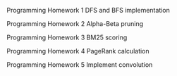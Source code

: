 Programming Homework 1
DFS and BFS implementation

Programming Homework 2
Alpha-Beta pruning

Programming Homework 3
BM25 scoring

Programming Homework 4
PageRank calculation

Programming Homework 5
Implement convolution